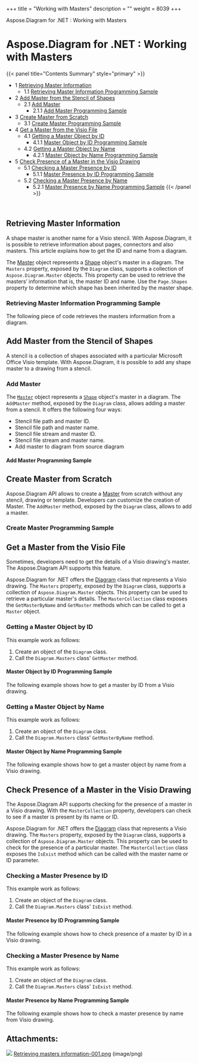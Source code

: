+++
title = "Working with Masters" 
description = "" 
weight = 8039 
+++

Aspose.Diagram for .NET : Working with Masters  

# Aspose.Diagram for .NET : Working with Masters


{{< panel title="Contents Summary" style="primary" >}}
*   1 [Retrieving Master Information](#WorkingwithMasters-RetrievingMasterInformation)
    *   1.1 [Retrieving Master Information Programming Sample](#WorkingwithMasters-RetrievingMasterInformationProgrammingSample)
*   2 [Add Master from the Stencil of Shapes](#WorkingwithMasters-AddMasterfromtheStencilofShapes)
    *   2.1 [Add Master](#WorkingwithMasters-AddMaster)
        *   2.1.1 [Add Master Programming Sample](#WorkingwithMasters-AddMasterProgrammingSample)
*   3 [Create Master from Scratch](#WorkingwithMasters-CreateMasterfromScratch)
    *   3.1 [Create Master Programming Sample](#WorkingwithMasters-CreateMasterProgrammingSample)
*   4 [Get a Master from the Visio File](#WorkingwithMasters-GetaMasterfromtheVisioFile)
    *   4.1 [Getting a Master Object by ID](#WorkingwithMasters-GettingaMasterObjectbyID)
        *   4.1.1 [Master Object by ID Programming Sample](#WorkingwithMasters-MasterObjectbyIDProgrammingSample)
    *   4.2 [Getting a Master Object by Name](#WorkingwithMasters-GettingaMasterObjectbyName)
        *   4.2.1 [Master Object by Name Programming Sample](#WorkingwithMasters-MasterObjectbyNameProgrammingSample)
*   5 [Check Presence of a Master in the Visio Drawing](#WorkingwithMasters-CheckPresenceofaMasterintheVisioDrawing)
    *   5.1 [Checking a Master Presence by ID](#WorkingwithMasters-CheckingaMasterPresencebyID)
        *   5.1.1 [Master Presence by ID Programming Sample](#WorkingwithMasters-MasterPresencebyIDProgrammingSample)
    *   5.2 [Checking a Master Presence by Name](#WorkingwithMasters-CheckingaMasterPresencebyName)
        *   5.2.1 [Master Presence by Name Programming Sample](#WorkingwithMasters-MasterPresencebyNameProgrammingSample)
{{< /panel >}}
 

 

## Retrieving Master Information

A shape master is another name for a Visio stencil. With Aspose.Diagram, it is possible to retrieve information about pages, connectors and also masters. This article explains how to get the ID and name from a diagram.

The [Master](http://www.aspose.com/api/net/diagram/aspose.diagram/master) object represents a [Shape](http://www.aspose.com/api/net/diagram/aspose.diagram/shape) object's master in a diagram. The `Masters` property, exposed by the `Diagram` class, supports a collection of `Aspose.Diagram.Master` objects. This property can be used to retrieve the masters’ information that is, the master ID and name. Use the `Page.Shapes` property to determine which shape has been inherited by the master shape.

### Retrieving Master Information Programming Sample

The following piece of code retrieves the masters information from a diagram.

## Add Master from the Stencil of Shapes

A stencil is a collection of shapes associated with a particular Microsoft Office Visio template. With Aspose.Diagram, it is possible to add any shape master to a drawing from a stencil.

### Add Master

The [`Master`](http://www.aspose.com/api/net/diagram/aspose.diagram/master) object represents a [`Shape`](http://www.aspose.com/api/net/diagram/aspose.diagram/shape) object's master in a diagram. The `AddMaster` method, exposed by the `Diagram` class, allows adding a master from a stencil. It offers the following four ways:

*   Stencil file path and master ID.
*   Stencil file path and master name.
*   Stencil file stream and master ID.
*   Stencil file stream and master name.
*   Add master to diagram from source diagram

#### Add Master Programming Sample

## Create Master from Scratch

Aspose.Diagram API allows to create a [Master](http://www.aspose.com/api/net/diagram/aspose.diagram/master) from scratch without any stencil, drawing or template. Developers can customize the creation of Master. The `AddMaster` method, exposed by the `Diagram` class, allows to add a master.

### Create Master Programming Sample

## Get a Master from the Visio File

Sometimes, developers need to get the details of a Visio drawing's master. The Aspose.Diagram API supports this feature.

Aspose.Diagram for .NET offers the [Diagram](http://www.aspose.com/api/net/diagram/aspose.diagram/diagram) class that represents a Visio drawing. The `Masters` property, exposed by the `Diagram` class, supports a collection of `Aspose.Diagram.Master` objects. This property can be used to retrieve a particular master's details. The `MasterCollection` class exposes the `GetMasterByName` and `GetMaster` methods which can be called to get a `Master` object.

### Getting a Master Object by ID

This example work as follows:

1.  Create an object of the `Diagram` class.
2.  Call the `Diagram.Masters` class' `GetMaster` method.

#### Master Object by ID Programming Sample

The following example shows how to get a master by ID from a Visio drawing.

### Getting a Master Object by Name

This example work as follows:

1.  Create an object of the `Diagram` class.
2.  Call the `Diagram.Masters` class' `GetMasterByName` method.

#### Master Object by Name Programming Sample

The following example shows how to get a master object by name from a Visio drawing.

## Check Presence of a Master in the Visio Drawing

The Aspose.Diagram API supports checking for the presence of a master in a Visio drawing. With the `MasterCollection` property, developers can check to see if a master is present by its name or ID.

Aspose.Diagram for .NET offers the [Diagram](http://www.aspose.com/api/net/diagram/aspose.diagram/diagram) class that represents a Visio drawing. The `Masters` property, exposed by the `Diagram` class, supports a collection of `Aspose.Diagram.Master` objects. This property can be used to check for the presence of a particular master. The `MasterCollection` class exposes the `IsExist` method which can be called with the master name or ID parameter.

### Checking a Master Presence by ID

This example work as follows:

1.  Create an object of the `Diagram` class.
2.  Call the `Diagram.Masters` class' `IsExist` method.

#### Master Presence by ID Programming Sample

The following example shows how to check presence of a master by ID in a Visio drawing.

### Checking a Master Presence by Name

This example work as follows:

1.  Create an object of the `Diagram` class.
2.  Call the `Diagram.Masters` class' `IsExist` method.

#### Master Presence by Name Programming Sample

The following example shows how to check a master presence by name from Visio drawing.

## Attachments:

![](https://docs2.aspose.com/diagram/net/images/icons/bullet_blue.gif) [Retrieving masters information-001.png](https://docs2.aspose.com/diagram/net/attachments/18350098/18547070.png) (image/png)  

